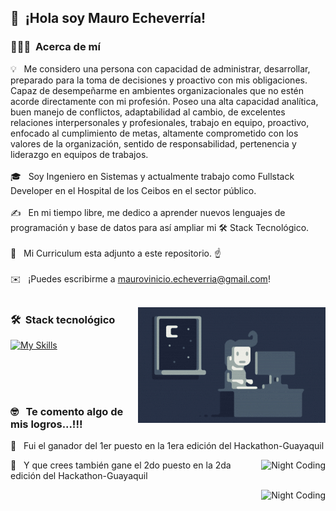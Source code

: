 ## 👋 &nbsp;¡Hola soy Mauro Echeverría!

### 👨🏻‍💻 &nbsp;Acerca de mí

💡 &nbsp; Me considero una persona con capacidad de administrar, desarrollar, preparado para la toma de decisiones y proactivo con mis obligaciones. Capaz de desempeñarme en ambientes organizacionales que no estén acorde directamente con mi profesión. Poseo una alta capacidad analítica, buen manejo de conflictos, adaptabilidad al cambio, de excelentes relaciones interpersonales y profesionales, trabajo en equipo, proactivo, enfocado al cumplimiento de metas, altamente comprometido con los valores de la organización, sentido de responsabilidad, pertenencia y liderazgo en equipos de trabajos.<br><br>
🎓 &nbsp; Soy Ingeniero en Sistemas y actualmente trabajo como Fullstack Developer en el Hospital de los Ceibos en el sector público.<br><br>
✍️ &nbsp; En mi tiempo libre, me dedico a aprender nuevos lenguajes de programación y base de datos para así ampliar mi 🛠 Stack Tecnológico.<br><br>
📑 &nbsp; Mi Curriculum esta adjunto a este repositorio. ☝<br><br>
✉️ &nbsp; ¡Puedes escribirme a maurovinicio.echeverria@gmail.com!<br><br>

<img alt="Night Coding" src="https://raw.githubusercontent.com/AVS1508/AVS1508/master/assets/Night-Coding.gif" align="right"/>

### 🛠 &nbsp;Stack tecnológico

[![My Skills](https://skillicons.dev/icons?i=js,html,css,wasm)](https://skillicons.dev)

<br><br><br>

### 🤓 &nbsp; Te comento algo de mis logros...!!!

🥇 &nbsp; Fui el ganador del 1er puesto en la 1era edición del Hackathon-Guayaquil

<img alt="Night Coding" src="https://i.postimg.cc/fR6Y3q69/ht-4.jpg" align="right"/>

🥈 &nbsp; Y que crees también gane el 2do puesto en la 2da edición del Hackathon-Guayaquil

<img alt="Night Coding" src="https://i.postimg.cc/hjR8YZsB/ht-6.jpg" align="right"/>

